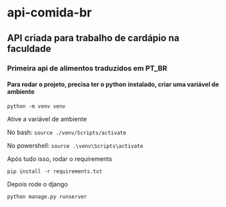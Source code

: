 # api-comida-br

## API criada para trabalho de cardápio na faculdade

### Primeira api de alimentos traduzidos em PT_BR

#### Para rodar o projeto, precisa ter o python instalado, criar uma variável de ambiente
``` python -m venv venv ```

Ative a variável de ambiente

No bash:
``` source ./venv/Scripts/activate ```

No powershell:
``` source .\venv\Scripts\activate ```


Após tudo isso, rodar o requirements 

``` pip install -r requirements.txt ```

Depois rode o django


``` python manage.py runserver ```